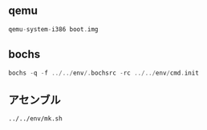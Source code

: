 ## qemu
```c
qemu-system-i386 boot.img
```

## bochs
```c
bochs -q -f ../../env/.bochsrc -rc ../../env/cmd.init
```

## アセンブル
```
../../env/mk.sh
```